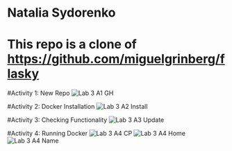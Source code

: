 # Natalia Sydorenko
# This repo is a clone of https://github.com/miguelgrinberg/flasky

#Activity 1: New Repo
![Lab 3 A1 GH](https://github.com/Krysemmalyn/ECE444-F2023-Lab3/assets/99698023/1d23ad42-c9ca-4821-920f-2928577c9288)

#Activity 2: Docker Installation
![Lab 3 A2 Install](https://github.com/Krysemmalyn/ECE444-F2023-Lab3/assets/99698023/3aead169-77ef-48ab-a471-17eb0d4e0ad0)

#Activity 3: Checking Functionality
![Lab 3 A3 Update](https://github.com/Krysemmalyn/ECE444-F2023-Lab3/assets/99698023/d088c279-7160-4800-a411-63f224fdc345)

#Activity 4: Running Docker
![Lab 3 A4 CP](https://github.com/Krysemmalyn/ECE444-F2023-Lab3/assets/99698023/ec846596-15fe-4fdf-87f0-1c7653cd8f57)
![Lab 3 A4 Home](https://github.com/Krysemmalyn/ECE444-F2023-Lab3/assets/99698023/893af2b9-4cf9-4933-a113-be41407ff0e8)
![Lab 3 A4 Name](https://github.com/Krysemmalyn/ECE444-F2023-Lab3/assets/99698023/3a567c50-a446-4403-909a-d490c9163694)
